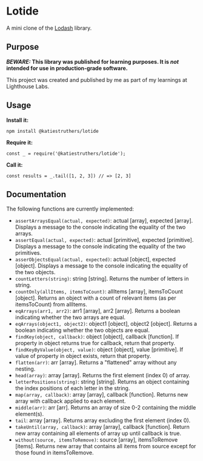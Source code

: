 # Lotide

A mini clone of the [Lodash](https://lodash.com) library.

## Purpose

**_BEWARE:_ This library was published for learning purposes. It is _not_ intended for use in production-grade software.**

This project was created and published by me as part of my learnings at Lighthouse Labs. 

## Usage

**Install it:**

`npm install @katiestruthers/lotide`

**Require it:**

`const _ = require('@katiestruthers/lotide');`

**Call it:**

`const results = _.tail([1, 2, 3]) // => [2, 3]`

## Documentation

The following functions are currently implemented:

* `assertArraysEqual(actual, expected)`: actual [array], expected [array]. Displays a message to the console indicating the equality of the two arrays.
* `assertEqual(actual, expected)`: actual [primitive], expected [primitive]. Displays a message to the console indicating the equality of the two primitives.
* `asserObjectsEqual(actual, expected)`: actual [object], expected [object]. Displays a message to the console indicating the equality of the two objects.
* `countLetters(string)`: string [string]. Returns the number of letters in string. 
* `countOnly(allItems, itemsToCount)`: allItems [array], itemsToCount [object]. Returns an object with a count of relevant items (as per itemsToCount) from allItems. 
* `eqArrays(arr1, arr2)`: arr1 [array], arr2 [array]. Returns a boolean indicating whether the two arrays are equal. 
* `eqArrays(object1, object2)`: object1 [object], object2 [object]. Returns a boolean indicating whether the two objects are equal. 
* `findKey(object, callback)`: object [object], callback [function]. If property in object returns true for callback, return that property. 
* `findKeyByValue(object, value)`: object [object], value [primitive]. If value of property in object exists, return that property. 
* `flatten(arr)`: arr [array]. Returns a "flattened" array without any nesting. 
* `head(array)`: array [array]. Returns the first element (index 0) of array. 
* `letterPositions(string)`: string [string]. Returns an object containing the index positions of each letter in the string.
* `map(array, callback)`: array [array], callback [function]. Returns new array with callback applied to each element.
* `middle(arr)`: arr [arr]. Returns an array of size 0-2 containing the middle element(s). 
* `tail`: array [array]. Returns array excluding the first element (index 0). 
* `takeUntil(array, callback)`: array [array], callback [function]. Return new array containing all elements of array up until callback is true.
* `without(source, itemsToRemove)`: source [array], itemsToRemove [items]. Returns new array that contains all items from source except for those found in itemsToRemove. 